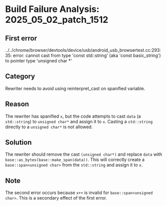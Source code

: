 # Build Failure Analysis: 2025_05_02_patch_1512

## First error

../../chrome/browser/devtools/device/usb/android_usb_browsertest.cc:293:35: error: cannot cast from type 'const std::string' (aka 'const basic_string<char>') to pointer type 'unsigned char *'

## Category
Rewriter needs to avoid using reinterpret_cast on spanified variable.

## Reason
The rewriter has spanified `x`, but the code attempts to cast `data` (a `std::string`) to `unsigned char*` and assign it to `x`. Casting a `std::string` directly to a `unsigned char*` is not allowed.

## Solution
The rewriter should remove the cast `(unsigned char*)` and replace `data` with `base::as_bytes(base::make_span(data))`. This will correctly create a `base::span<unsigned char>` from the `std::string` and assign it to `x`.

## Note
The second error occurs because `x++` is invalid for `base::span<unsigned char>`. This is a secondary effect of the first error.